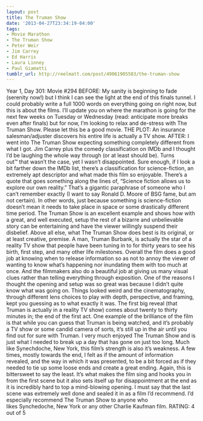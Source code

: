 ```yaml
---
layout: post
title: The Truman Show
date: '2013-04-27T23:34:19-04:00'
tags:
- Movie Marathon
- The Truman Show
- Peter Weir
- Jim Carrey
- Ed Harris
- Laura Linney
- Paul Giamatti
tumblr_url: http://reelmatt.com/post/49061905583/the-truman-show
---
```



Year 1, Day 301: Movie #294
BEFORE: My sanity is beginning to fade (serenity now!) but I think I can see the light at the end of this finals tunnel. I could probably write a full 1000 words on everything going on right now, but this is about the films. I’ll update you on where the marathon is going for the next few weeks on Tuesday or Wednesday (read: anticipate more breaks even after finals) but for now, I’m looking to relax and de-stress with The Truman Show. Please let this be a good movie.
THE PLOT: An insurance salesman/adjuster discovers his entire life is actually a TV show.
AFTER: I went into The Truman Show expecting something completely different from what I got. Jim Carrey plus the comedy classification on IMDb and I thought I’d be laughing the whole way through (or at least should be). Turns out™ that wasn’t the case, yet I wasn’t disappointed. Sure enough, if I look a bit farther down the IMDb list, there’s a classification for science-fiction, an extremely apt descriptor and what made this film so enjoyable.
There’s a quote that goes something along the lines of, “Science fiction allows us to explore our own reality.” That’s a gigantic paraphrase of someone who I can’t remember exactly (I want to say Ronald D. Moore of BSG fame, but am not certain). In other words, just because something is science-fiction doesn’t mean it needs to take place in space or some drastically different time period. The Truman Show is an excellent example and shows how with a great, and well executed, setup the rest of a bizarre and unbelievable story can be entertaining and have the viewer willingly suspend their disbelief.
Above all else, what The Truman Show does best is its original, or at least creative, premise. A man, Truman Burbank, is actually the star of a reality TV show that people have been tuning in to for thirty years to see his birth, first step, and many other life milestones. Overall the film does a good job at knowing when to release information so as not to annoy the viewer of wanting to know what’s happening nor inundating them with too much at once. And the filmmakers also do a beautiful job at giving us many visual clues rather than telling everything through exposition. One of the reasons I thought the opening and setup was so great was because I didn’t quite know what was going on. Things looked weird and the cinematography, through different lens choices to play with depth, perspective, and framing, kept you guessing as to what exactly it was. The first big reveal (that Truman is actually in a reality TV show) comes about twenty to thirty minutes in; the end of the first act. One example of the brilliance of the film is that while you can guess that Truman is being watched, and it’s probably a TV show or some candid camera of sorts, it’s still up in the air until you find out for sure with Truman.
I very much enjoyed The Truman Show and is just what I needed to break up a day that has gone on just too long. Much like Synechdoche, New York, this film’s strength is also it’s weakness. A few times, mostly towards the end, I felt as if the amount of information revealed, and the way in which it was presented, to be a bit forced as if they needed to tie up some loose ends and create a great ending. Again, this is bittersweet to say the least. It’s what makes the film sing and hooks you in from the first scene but it also sets itself up for disappointment at the end as it is incredibly hard to top a mind-blowing opening. I must say that the last scene was extremely well done and sealed it in as a film I’d recommend. I’d especially recommend The Truman Show to anyone who likes Synchedoche, New York or any other Charlie Kaufman film.
RATING: 4 out of 5
